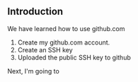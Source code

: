 ## Introduction

We have learned how to use github.com

1. Create my github.com account.
2. Create an SSH key
3. Uploaded the public SSH key to github

Next, I'm going to 
